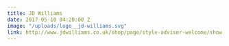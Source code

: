 ```yaml
---
title: JD Williams
date: 2017-05-10 04:20:00 Z
image: "/uploads/logo__jd-williams.svg"
link: http://www.jdwilliams.co.uk/shop/page/style-adviser-welcome/show.action?cm_sp=JDW-TopNav-_-SubNavigationGroup-_-Styleadvisor
---
```


